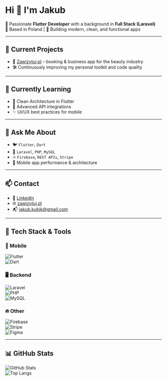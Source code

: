 # Hi 👋 I'm Jakub

🎯 Passionate **Flutter Developer** with a background in **Full Stack (Laravel)**  
📍 Based in Poland | 📱 Building modern, clean, and functional apps  

---

## 🔭 Current Projects

- 🚀 [Zawizytuj.pl](https://firma.zawizytuj.pl) – booking & business app for the beauty industry  
- 🛠️ Continuously improving my personal toolkit and code quality  

---

## 🌱 Currently Learning

- 🧼 Clean Architecture in Flutter  
- 🧩 Advanced API integrations  
- ✨ UI/UX best practices for mobile  

---

## 💬 Ask Me About

- 🐦 `Flutter`, `Dart`  
- 🐘 `Laravel`, `PHP`, `MySQL`  
- 🔥 `Firebase`, `REST APIs`, `Stripe`  
- 📱 Mobile app performance & architecture  

---

## 📫 Contact

- 🔗 [LinkedIn](https://www.linkedin.com/in/kubikjakub)  
- 🌐 [zawizytuj.pl](https://firma.zawizytuj.pl)  
- 📬 jakub.kubik@gmail.com  

---

## 🧰 Tech Stack & Tools

### 🚀 Mobile  
![Flutter](https://img.shields.io/badge/-Flutter-02569B?logo=flutter&logoColor=white&style=for-the-badge)  
![Dart](https://img.shields.io/badge/-Dart-0175C2?logo=dart&logoColor=white&style=for-the-badge)  

### 🖥️ Backend  
![Laravel](https://img.shields.io/badge/-Laravel-FF2D20?logo=laravel&logoColor=white&style=for-the-badge)  
![PHP](https://img.shields.io/badge/-PHP-777BB4?logo=php&logoColor=white&style=for-the-badge)  
![MySQL](https://img.shields.io/badge/-MySQL-4479A1?logo=mysql&logoColor=white&style=for-the-badge)  

### 🔥 Other  
![Firebase](https://img.shields.io/badge/-Firebase-FFCA28?logo=firebase&logoColor=black&style=for-the-badge)  
![Stripe](https://img.shields.io/badge/-Stripe-008CDD?logo=stripe&logoColor=white&style=for-the-badge)  
![Figma](https://img.shields.io/badge/-Figma-F24E1E?logo=figma&logoColor=white&style=for-the-badge)  

---

## 📊 GitHub Stats

![GitHub Stats](https://github-readme-stats.vercel.app/api?username=kubikjakub&show_icons=true&theme=tokyonight)  
![Top Langs](https://github-readme-stats.vercel.app/api/top-langs/?username=kubikjakub&layout=compact&theme=tokyonight)
